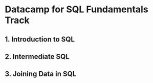 # Datacamp for SQL Fundamentals Track
## 1. Introduction to SQL
## 2. Intermediate SQL
## 3. Joining Data in SQL